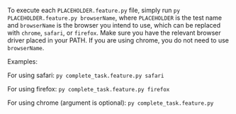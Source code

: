 To execute each `PLACEHOLDER.feature.py` file, simply run `py PLACEHOLDER.feature.py browserName`,
where `PLACEHOLDER` is the test name and `browserName` is the browser you intend to use, which can be replaced with `chrome`, `safari`, or `firefox`. Make sure you have the relevant browser driver placed in your PATH. If you are using chrome, you do not need to use `browserName`.

Examples: 

For using safari: `py complete_task.feature.py safari`

For using firefox: `py complete_task.feature.py firefox`

For using chrome (argument is optional): `py complete_task.feature.py`